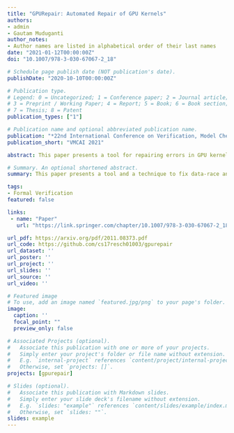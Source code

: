 ```yaml
---
title: "GPURepair: Automated Repair of GPU Kernels"
authors:
- admin
- Gautam Muduganti
author_notes:
- Author names are listed in alphabetical order of their last names
date: "2021-01-12T00:00:00Z"
doi: "10.1007/978-3-030-67067-2_18"

# Schedule page publish date (NOT publication's date).
publishDate: "2020-10-10T00:00:00Z"

# Publication type.
# Legend: 0 = Uncategorized; 1 = Conference paper; 2 = Journal article;
# 3 = Preprint / Working Paper; 4 = Report; 5 = Book; 6 = Book section;
# 7 = Thesis; 8 = Patent
publication_types: ["1"]

# Publication name and optional abbreviated publication name.
publication: "*22nd International Conference on Verification, Model Checking and Abstract Interpretation*"
publication_short: "VMCAI 2021"

abstract: This paper presents a tool for repairing errors in GPU kernels written in CUDA or OpenCL due to data races and barrier divergence. Our novel extension to prior work can also remove barriers that are deemed unnecessary for correctness. We implement these ideas in our tool called GPURepair, which uses GPUVerify as the verification oracle for GPU kernels. We also extend GPUVerify to support CUDA Cooperative Groups, allowing GPURepair to perform inter-block synchronization for CUDA kernels. To the best of our knowledge, GPURepair is the only tool that can propose a fix for intra-block data races and barrier divergence errors for both CUDA and OpenCL kernels and the only tool that fixes inter-block data races for CUDA kernels. We perform extensive experiments on about 750 kernels and provide a comparison with prior work. We demonstrate the superiority of GPURepair through its capability to fix more kernels and its unique ability to remove redundant barriers and handle inter-block data races. 

# Summary. An optional shortened abstract.
summary: This paper presents a tool and a technique to fix data-race and barrier divergence errors in CUDA and OpenCL programs.

tags:
- Formal Verification
featured: false

links:
 - name: "Paper"
   url: "https://link.springer.com/chapter/10.1007/978-3-030-67067-2_18"

url_pdf: https://arxiv.org/pdf/2011.08373.pdf
url_code: https://github.com/cs17resch01003/gpurepair
url_dataset: ''
url_poster: ''
url_project: ''
url_slides: ''
url_source: ''
url_video: ''

# Featured image
# To use, add an image named `featured.jpg/png` to your page's folder. 
image:
  caption: ''
  focal_point: ""
  preview_only: false

# Associated Projects (optional).
#   Associate this publication with one or more of your projects.
#   Simply enter your project's folder or file name without extension.
#   E.g. `internal-project` references `content/project/internal-project/index.md`.
#   Otherwise, set `projects: []`.
projects: [gpurepair]

# Slides (optional).
#   Associate this publication with Markdown slides.
#   Simply enter your slide deck's filename without extension.
#   E.g. `slides: "example"` references `content/slides/example/index.md`.
#   Otherwise, set `slides: ""`.
slides: example
---
```


